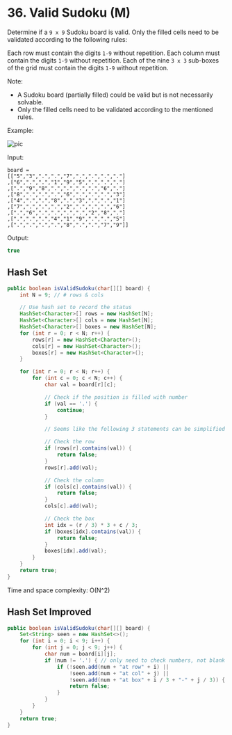 # 36. Valid Sudoku (M)
Determine if a ```9 x 9``` Sudoku board is valid. Only the filled cells need to be validated according to the following rules:

Each row must contain the digits ```1-9``` without repetition.
Each column must contain the digits ```1-9``` without repetition.
Each of the nine ```3 x 3``` sub-boxes of the grid must contain the digits ```1-9``` without repetition.

Note:

* A Sudoku board (partially filled) could be valid but is not necessarily solvable.
* Only the filled cells need to be validated according to the mentioned rules.

Example:

![pic](https://upload.wikimedia.org/wikipedia/commons/thumb/f/ff/Sudoku-by-L2G-20050714.svg/250px-Sudoku-by-L2G-20050714.svg.png)

Input: 
```
board = 
[["5","3",".",".","7",".",".",".","."]
,["6",".",".","1","9","5",".",".","."]
,[".","9","8",".",".",".",".","6","."]
,["8",".",".",".","6",".",".",".","3"]
,["4",".",".","8",".","3",".",".","1"]
,["7",".",".",".","2",".",".",".","6"]
,[".","6",".",".",".",".","2","8","."]
,[".",".",".","4","1","9",".",".","5"]
,[".",".",".",".","8",".",".","7","9"]]
```
Output: 
```cpp
true
```

## Hash Set
```java
public boolean isValidSudoku(char[][] board) {
    int N = 9; // # rows & cols

    // Use hash set to record the status
    HashSet<Character>[] rows = new HashSet[N];
    HashSet<Character>[] cols = new HashSet[N];
    HashSet<Character>[] boxes = new HashSet[N];
    for (int r = 0; r < N; r++) {
        rows[r] = new HashSet<Character>();
        cols[r] = new HashSet<Character>();
        boxes[r] = new HashSet<Character>();
    }

    for (int r = 0; r < N; r++) {
        for (int c = 0; c < N; c++) {
            char val = board[r][c];

            // Check if the position is filled with number
            if (val == '.') {
                continue;
            }

            // Seems like the following 3 statements can be simplified with add method

            // Check the row
            if (rows[r].contains(val)) {
                return false;
            }
            rows[r].add(val);

            // Check the column
            if (cols[c].contains(val)) {
                return false;
            }
            cols[c].add(val);

            // Check the box
            int idx = (r / 3) * 3 + c / 3;
            if (boxes[idx].contains(val)) {
                return false;
            }
            boxes[idx].add(val);
        }
    }
    return true;
}
```
Time and space complexity: O(N^2)
## Hash Set Improved
```java
public boolean isValidSudoku(char[][] board) {
    Set<String> seen = new HashSet<>();
    for (int i = 0; i < 9; i++) {
        for (int j = 0; j < 9; j++) {
            char num = board[i][j];
            if (num != '.') { // only need to check numbers, not blank areas
                if (!seen.add(num + "at row" + i) || 
                    !seen.add(num + "at col" + j) || 
                    !seen.add(num + "at box" + i / 3 + "-" + j / 3)) {
                    return false;
                }
            }
        }
    }
    return true;
}
```